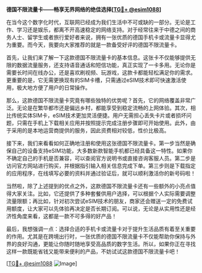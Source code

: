 **德国不限流量卡——畅享无界网络的绝佳选择[[TG💪+ @esim1088](https://t.me/s/esim1088)]**

在当今这个数字化时代，互联网已经成为我们生活中不可或缺的一部分。无论是工作、学习还是娱乐，都离不开高速稳定的网络支持。对于经常往来于中德之间的商务人士、留学生或者旅行爱好者来说，拥有一张优质的德国手机卡或流量卡显得尤为重要。而今天，我要向大家推荐的就是一款备受好评的德国不限流量卡。

首先，让我们来了解一下这款德国不限流量卡的基本信息。这张卡不仅能够提供无限的数据流量服务，还支持语音通话和短信功能，真正实现了一卡多用。无论你是需要长时间在线办公，还是喜欢刷视频、玩游戏，这款卡都能轻松满足你的需求。更重要的是，它无需更换现有的SIM卡槽，只需通过eSIM技术即可快速激活使用，极大地方便了用户的日常操作。

那么，这款德国不限流量卡究竟有哪些独特的优势呢？首先，它的网络覆盖非常广泛。无论是在繁华都市还是偏远乡村，都能享受到稳定流畅的上网体验。其次，相比传统实体SIM卡，eSIM技术更加灵活便捷。用户无需担心丢失卡片或者损坏问题，只需在手机上下载相关应用并按照提示完成注册步骤即可开始使用。此外，由于采用的是本地运营商提供的服务，因此资费相对较低，性价比极高。

接下来，我们来看看如何正确地注册和使用这张德国不限流量卡。第一步当然是确保自己的设备支持eSIM功能，大多数新款智能手机都已经具备这一特性。如果你不确定自己的手机是否兼容，可以查阅官方说明书或直接咨询客服人员。第二步是访问官方网站进行购买，并根据指引输入相关信息完成下单。第三步则是下载指定的应用程序，在线填写必要的资料并通过验证后，就可以顺利激活你的新号码啦！

当然啦，除了上述提到的优点之外，这款德国不限流量卡还有一些额外的小亮点值得大家关注。比如，它还提供了多种套餐供用户选择，可以根据个人实际需要调整流量限额；再比如，针对初次尝试eSIM技术的朋友，商家还会赠送一定的免费试用额度，让大家可以先体验再决定是否长期订阅。可以说，无论是从实用性还是经济性角度来看，这都是一款不可多得的好产品！

最后，我想强调一点：选择合适的手机卡或流量卡对于提升生活品质有着至关重要的作用。尤其是在跨境出行时，一张优质的德国不限流量卡不仅能帮助你保持与外界的良好沟通，更能让你随时随地享受高品质的数字生活。所以，如果你正在寻找这样一款既能省钱又能带来便利的产品，不妨试试这款德国不限流量卡吧！

[[TG💪+ @esim1088](https://t.me/s/esim1088) ![Image](https://i.postimg.cc/4NQfJmqS/Snipaste-2025-05-13-00-14-12.png)]